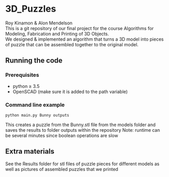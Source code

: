 # 3D_Puzzles
Roy Kinamon & Alon Mendelson\
This is a git repository of our final project for the course Algorithms for Modeling, Fabrication and Printing of 3D Objects.\
We designed & implemented an algorithm that turns a 3D model into pieces of puzzle that can be assembled together to the original model.
## Running the code
### Prerequisites
* python ≥ 3.5
* OpenSCAD (make sure it is added to the path variable)
### Command line example
```
python main.py Bunny outputs
```
This creates a puzzle from the Bunny.stl file from the models folder and saves the results to folder outputs within the repository
Note: runtime can be several minutes since boolean operations are slow
## Extra materials
See the Results folder for stl files of puzzle pieces for different models as well as pictures of assembled puzzles that we printed
